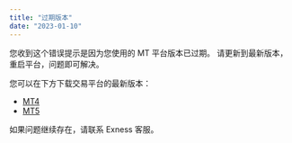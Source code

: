 ```yaml
---
title: "过期版本"
date: "2023-01-10"
---
```


您收到这个错误提示是因为您使用的 MT 平台版本已过期。 请更新到最新版本，重启平台，问题即可解决。

您可以在下方下载交易平台的最新版本：

- [MT4](https://download.metatrader.com/cdn/web/exness.technologies.ltd/mt4/exness4setup.exe)
- [MT5](https://download.metatrader.com/cdn/web/exness.technologies.ltd/mt5/exness5setup.exe)

如果问题继续存在，请联系 Exness 客服。